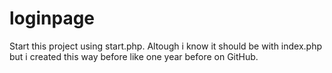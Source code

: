 # loginpage

Start this project using start.php. Altough i know it should be with index.php but i created this way before like one year before on GitHub.
